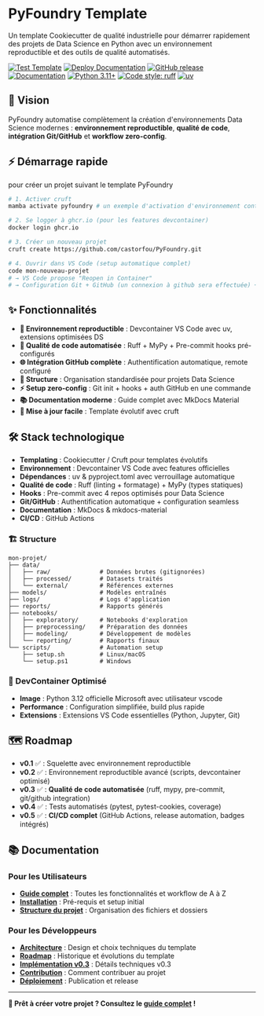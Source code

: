 # PyFoundry Template

Un template Cookiecutter de qualité industrielle pour démarrer rapidement des projets de Data Science en Python avec un environnement reproductible et des outils de qualité automatisés.

[![Test Template](https://github.com/castorfou/PyFoundry/actions/workflows/test-template.yml/badge.svg)](https://github.com/castorfou/PyFoundry/actions/workflows/test-template.yml)
[![Deploy Documentation](https://github.com/castorfou/PyFoundry/actions/workflows/docs.yml/badge.svg)](https://github.com/castorfou/PyFoundry/actions/workflows/docs.yml)
[![GitHub release](https://img.shields.io/github/v/release/castorfou/PyFoundry)](https://github.com/castorfou/PyFoundry/releases)
[![Documentation](https://img.shields.io/badge/docs-mkdocs-blue)](https://castorfou.github.io/PyFoundry)
[![Python 3.11+](https://img.shields.io/badge/python-3.11+-blue.svg)](https://www.python.org/downloads/)
[![Code style: ruff](https://img.shields.io/endpoint?url=https://raw.githubusercontent.com/astral-sh/ruff/main/assets/badge/v2.json)](https://github.com/astral-sh/ruff)
[![uv](https://img.shields.io/endpoint?url=https://raw.githubusercontent.com/astral-sh/uv/main/assets/badge/v0.json)](https://github.com/astral-sh/uv)

## 🚀 Vision

PyFoundry automatise complètement la création d'environnements Data Science modernes : **environnement reproductible**, **qualité de code**, **intégration Git/GitHub** et **workflow zero-config**.

## ⚡ Démarrage rapide

pour créer un projet suivant le template PyFoundry

```bash
# 1. Activer cruft
mamba activate pyfoundry # un exemple d'activation d'environnement contenant cruft

# 2. Se logger à ghcr.io (pour les features devcontainer)  
docker login ghcr.io

# 3. Créer un nouveau projet
cruft create https://github.com/castorfou/PyFoundry.git

# 4. Ouvrir dans VS Code (setup automatique complet)
code mon-nouveau-projet
# → VS Code propose "Reopen in Container"
# → Configuration Git + GitHub (un connexion à github sera effectuée) + Pre-commit automatique
```

## ✨ Fonctionnalités

- **🐳 Environnement reproductible** : Devcontainer VS Code avec uv, extensions optimisées DS
- **🔧 Qualité de code automatisée** : Ruff + MyPy + Pre-commit hooks pré-configurés  
- **🌐 Intégration GitHub complète** : Authentification automatique, remote configuré
- **📁 Structure** : Organisation standardisée pour projets Data Science
- **⚡ Setup zero-config** : Git init + hooks + auth GitHub en une commande
- **📚 Documentation moderne** : Guide complet avec MkDocs Material
- **🔄 Mise à jour facile** : Template évolutif avec cruft

## 🛠️ Stack technologique

- **Templating** : Cookiecutter / Cruft pour templates évolutifs
- **Environnement** : Devcontainer VS Code avec features officielles
- **Dépendances** : uv & pyproject.toml avec verrouillage automatique
- **Qualité de code** : Ruff (linting + formatage) + MyPy (types statiques)
- **Hooks** : Pre-commit avec 4 repos optimisés pour Data Science
- **Git/GitHub** : Authentification automatique + configuration seamless
- **Documentation** : MkDocs & mkdocs-material
- **CI/CD** : GitHub Actions

### 🏗️ Structure 
```
mon-projet/
├── data/
│   ├── raw/              # Données brutes (gitignorées)
│   ├── processed/        # Datasets traités
│   └── external/         # Références externes
├── models/               # Modèles entraînés
├── logs/                 # Logs d'application
├── reports/              # Rapports générés
├── notebooks/
│   ├── exploratory/      # Notebooks d'exploration
│   ├── preprocessing/    # Préparation des données
│   ├── modeling/         # Développement de modèles
│   └── reporting/        # Rapports finaux
└── scripts/              # Automation setup
    ├── setup.sh          # Linux/macOS
    └── setup.ps1         # Windows
```

### 🎯 DevContainer Optimisé
- **Image** : Python 3.12 officielle Microsoft avec utilisateur vscode
- **Performance** : Configuration simplifiée, build plus rapide
- **Extensions** : Extensions VS Code essentielles (Python, Jupyter, Git)

## 🗺️ Roadmap

- **v0.1** ✅ : Squelette avec environnement reproductible
- **v0.2** ✅ : Environnement reproductible avancé (scripts, devcontainer optimisé)
- **v0.3** ✅ : **Qualité de code automatisée** (ruff, mypy, pre-commit, git/github integration)
- **v0.4** ✅ : Tests automatisés (pytest, pytest-cookies, coverage)
- **v0.5** ✅ : **CI/CD complet** (GitHub Actions, release automation, badges intégrés)


## 📚 Documentation

### Pour les Utilisateurs
- **[Guide complet](user/guide.md)** : Toutes les fonctionnalités et workflow de A à Z
- **[Installation](user/installation.md)** : Pré-requis et setup initial
- **[Structure du projet](user/structure.md)** : Organisation des fichiers et dossiers

### Pour les Développeurs  
- **[Architecture](dev/architecture.md)** : Design et choix techniques du template
- **[Roadmap](dev/roadmap.md)** : Historique et évolutions du template
- **[Implémentation v0.3](dev/v0.3-implementation.md)** : Détails techniques v0.3
- **[Contribution](dev/contributing.md)** : Comment contribuer au projet
- **[Déploiement](dev/deployment.md)** : Publication et release

---

**🚀 Prêt à créer votre projet ? Consultez le [guide complet](user/guide.md) !**